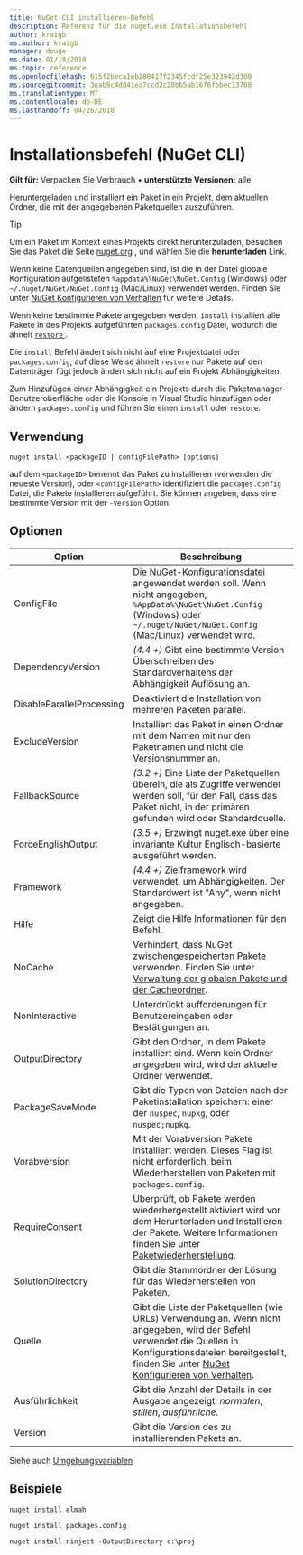 ```yaml
---
title: NuGet-CLI installieren-Befehl
description: Referenz für die nuget.exe Installationsbefehl
author: kraigb
ms.author: kraigb
manager: douge
ms.date: 01/18/2018
ms.topic: reference
ms.openlocfilehash: 615f2beca1eb288417f2345fcdf25e323942d300
ms.sourcegitcommit: 3eab9c4dd41ea7ccd2c28bb5ab16f6fbbec13708
ms.translationtype: MT
ms.contentlocale: de-DE
ms.lasthandoff: 04/26/2018
---
```

# <a name="install-command-nuget-cli"></a>Installationsbefehl (NuGet CLI)

**Gilt für:** Verpacken Sie Verbrauch &bullet; **unterstützte Versionen:** alle

Heruntergeladen und installiert ein Paket in ein Projekt, dem aktuellen Ordner, die mit der angegebenen Paketquellen auszuführen.

> [!Tip]
> Um ein Paket im Kontext eines Projekts direkt herunterzuladen, besuchen Sie das Paket die Seite [nuget.org](https://www.nuget.org) , und wählen Sie die **herunterladen** Link.

Wenn keine Datenquellen angegeben sind, ist die in der Datei globale Konfiguration aufgelisteten `%appdata%\NuGet\NuGet.Config` (Windows) oder `~/.nuget/NuGet/NuGet.Config` (Mac/Linux) verwendet werden. Finden Sie unter [NuGet Konfigurieren von Verhalten](../consume-packages/configuring-nuget-behavior.md) für weitere Details.

Wenn keine bestimmte Pakete angegeben werden, `install` installiert alle Pakete in des Projekts aufgeführten `packages.config` Datei, wodurch die ähnelt [ `restore` ](cli-ref-restore.md).

Die `install` Befehl ändert sich nicht auf eine Projektdatei oder `packages.config`; auf diese Weise ähnelt `restore` nur Pakete auf den Datenträger fügt jedoch ändert sich nicht auf ein Projekt Abhängigkeiten.

Zum Hinzufügen einer Abhängigkeit ein Projekts durch die Paketmanager-Benutzeroberfläche oder die Konsole in Visual Studio hinzufügen oder ändern `packages.config` und führen Sie einen `install` oder `restore`.

## <a name="usage"></a>Verwendung

```cli
nuget install <packageID | configFilePath> [options]
```

auf dem `<packageID>` benennt das Paket zu installieren (verwenden die neueste Version), oder `<configFilePath>` identifiziert die `packages.config` Datei, die Pakete installieren aufgeführt. Sie können angeben, dass eine bestimmte Version mit der `-Version` Option.

## <a name="options"></a>Optionen

| Option | Beschreibung |
| --- | --- |
| ConfigFile | Die NuGet-Konfigurationsdatei angewendet werden soll. Wenn nicht angegeben, `%AppData%\NuGet\NuGet.Config` (Windows) oder `~/.nuget/NuGet/NuGet.Config` (Mac/Linux) verwendet wird.|
| DependencyVersion | *(4.4 +)*  Gibt eine bestimmte Version Überschreiben des Standardverhaltens der Abhängigkeit Auflösung an. |
| DisableParallelProcessing | Deaktiviert die Installation von mehreren Paketen parallel. |
| ExcludeVersion | Installiert das Paket in einen Ordner mit dem Namen mit nur den Paketnamen und nicht die Versionsnummer an. |
| FallbackSource | *(3.2 +)*  Eine Liste der Paketquellen überein, die als Zugriffe verwendet werden soll, für den Fall, dass das Paket nicht, in der primären gefunden wird oder Standardquelle. |
| ForceEnglishOutput | *(3.5 +)*  Erzwingt nuget.exe über eine invariante Kultur Englisch-basierte ausgeführt werden. |
| Framework | *(4.4 +)*  Zielframework wird verwendet, um Abhängigkeiten. Der Standardwert ist "Any", wenn nicht angegeben. |
| Hilfe | Zeigt die Hilfe Informationen für den Befehl. |
| NoCache | Verhindert, dass NuGet zwischengespeicherten Pakete verwenden. Finden Sie unter [Verwaltung der globalen Pakete und der Cacheordner](../consume-packages/managing-the-global-packages-and-cache-folders.md). |
| NonInteractive | Unterdrückt aufforderungen für Benutzereingaben oder Bestätigungen an. |
| OutputDirectory | Gibt den Ordner, in dem Pakete installiert sind. Wenn kein Ordner angegeben wird, wird der aktuelle Ordner verwendet. |
| PackageSaveMode | Gibt die Typen von Dateien nach der Paketinstallation speichern: einer der `nuspec`, `nupkg`, oder `nuspec;nupkg`. |
| Vorabversion | Mit der Vorabversion Pakete installiert werden. Dieses Flag ist nicht erforderlich, beim Wiederherstellen von Paketen mit `packages.config`. |
| RequireConsent | Überprüft, ob Pakete werden wiederhergestellt aktiviert wird vor dem Herunterladen und Installieren der Pakete. Weitere Informationen finden Sie unter [Paketwiederherstellung](../consume-packages/package-restore.md). |
| SolutionDirectory | Gibt die Stammordner der Lösung für das Wiederherstellen von Paketen. |
| Quelle | Gibt die Liste der Paketquellen (wie URLs) Verwendung an. Wenn nicht angegeben, wird der Befehl verwendet die Quellen in Konfigurationsdateien bereitgestellt, finden Sie unter [NuGet Konfigurieren von Verhalten](../consume-packages/configuring-nuget-behavior.md). |
| Ausführlichkeit | Gibt die Anzahl der Details in der Ausgabe angezeigt: *normalen*, *stillen*, *ausführliche*. |
| Version | Gibt die Version des zu installierenden Pakets an. |

Siehe auch [Umgebungsvariablen](cli-ref-environment-variables.md)

## <a name="examples"></a>Beispiele

```cli
nuget install elmah

nuget install packages.config

nuget install ninject -OutputDirectory c:\proj
```
